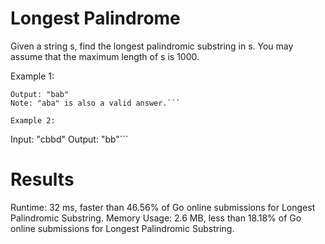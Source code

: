 # Longest Palindrome

Given a string s, find the longest palindromic substring in s. You may assume that the maximum length of s is 1000.

Example 1:

```Input: "babad"
Output: "bab"
Note: "aba" is also a valid answer.```

Example 2:
```
Input: "cbbd"
Output: "bb"```

# Results
Runtime: 32 ms, faster than 46.56% of Go online submissions for Longest Palindromic Substring.
Memory Usage: 2.6 MB, less than 18.18% of Go online submissions for Longest Palindromic Substring.